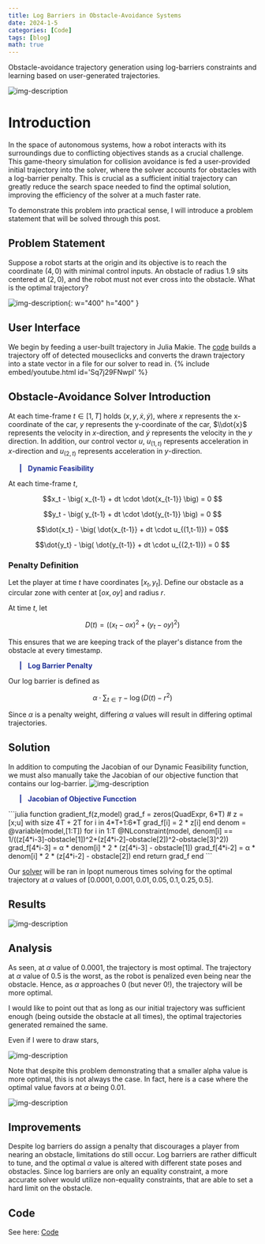 ```yaml
---
title: Log Barriers in Obstacle-Avoidance Systems
date: 2024-1-5
categories: [Code]
tags: [blog]
math: true
---
```

Obstacle-avoidance trajectory generation using log-barriers constraints and learning based on user-generated trajectories.

![img-description](/images/trajectories-1.gif)

# Introduction
In the space of autonomous systems, how a robot interacts with its surroundings due to conflicting objectives stands as a crucial challenge. This game-theory simulation for collision avoidance is fed a user-provided initial trajectory into the solver, where the solver accounts for obstacles with a log-barrier penalty. This is crucial as a sufficient initial trajectory can greatly reduce the search space needed to find the optimal solution, improving the efficiency of the solver at a much faster rate.

To demonstrate this problem into practical sense, I will introduce a problem statement that will be solved through this post.

## Problem Statement
Suppose a robot starts at the origin and its objective is to reach the coordinate $(4,0)$ with minimal control inputs. An obstacle of radius $1.9$ sits centered at $(2,0)$, and the robot must not ever cross into the obstacle. What is the optimal trajectory?

![img-description](/images/initial_stateDI.png){: w="400" h="400" }

## User Interface
We begin by feeding a user-built trajectory in Julia Makie. The [code](https://github.com/Rich-Nyan/DoubleIntegrator/blob/main/onePlayerObstacleGuessDI.jl) builds a trajectory off of detected mouseclicks and converts the drawn trajectory into a state vector in a file for our solver to read in.
{% include embed/youtube.html id='Sq7j29FNwpI' %}

## Obstacle-Avoidance Solver Introduction
At each time-frame $t \in [1,T]$ holds $(x,y,\dot{x},\dot{y})$, where $x$ represents the x-coordinate of the car, $y$ represents the y-coordinate of the car, $\\dot{x}$ represents the velocity in $x$-direction, and $\dot{y}$ represents the velocity in the $y$ direction. In addition, our control vector $u$, $u_{(1,t)}$ represents acceleration in $x$-direction and $u_{(2,t)}$ represents acceleration in $y$-direction. 

<blockquote style="color: #1e2f97; border-left-color: #1e2f97">
<b>Dynamic Feasibility</b>
</blockquote>

At each time-frame $t$, 

$$x_t - \big( x_{t-1} + dt \cdot \dot{x_{t-1}} \big) = 0 $$

$$y_t - \big( y_{t-1} + dt \cdot \dot{y_{t-1}} \big) = 0 $$

$$\dot{x_t} - \big( \dot{x_{t-1}} + dt \cdot u_{(1,t-1)}) = 0$$

$$\dot{y_t} - \big( \dot{y_{t-1}} + dt \cdot u_{(2,t-1)}) = 0 $$

### Penalty Definition
Let the player at time $t$ have coordinates $[x_t,y_t]$. Define our obstacle as a circular zone with center at $[ox,oy]$ and radius $r$.

At time $t$, let 

$$D(t) =  \left((x_t-ox)^2 + (y_t-oy)^2\right)$$

This ensures that we are keeping track of the player's distance from the obstacle at every timestamp.

<blockquote style="color: #1e2f97; border-left-color: #1e2f97">
<b>Log Barrier Penalty</b>
</blockquote>

Our log barrier is defined as 

$$\alpha \cdot \sum_{t \in T} -\log(D(t) - r^2)$$

Since $\alpha$ is a penalty weight, differing $\alpha$ values will result in differing optimal trajectories. 

## Solution
In addition to computing the Jacobian of our Dynamic Feasibility function, we must also manually take the Jacobian of our objective function that contains our log-barrier.
![img-description](/images/logbarrierlagrangian.png)
<blockquote style="color: #1e2f97; border-left-color: #1e2f97">
<b>Jacobian of Objective Funcction</b>
</blockquote> 
```julia
function gradient_f(z,model)
    grad_f = zeros(QuadExpr, 6*T) # z = [x;u] with size 4T + 2T
    for i in 4*T+1:6*T
        grad_f[i] = 2 * z[i]
    end
    denom = @variable(model,[1:T])
    for i in 1:T        
        @NLconstraint(model, denom[i] == 1/((z[4*i-3]-obstacle[1])^2+(z[4*i-2]-obstacle[2])^2-obstacle[3]^2))
        grad_f[4*i-3] = α * denom[i] * 2 * (z[4*i-3] - obstacle[1])
        grad_f[4*i-2] = α * denom[i] * 2 * (z[4*i-2] - obstacle[2])
    end
    return grad_f
end
```

Our [solver](https://github.com/Rich-Nyan/DoubleIntegrator/blob/main/onePlayerObstacleDI.jl) will be ran in Ipopt numerous times solving for the optimal trajectory at $\alpha$ values of $[0.0001,0.001, 0.01, 0.05, 0.1, 0.25, 0.5]$.

## Results

![img-description](/images/cooltrajectories.gif)

## Analysis
As seen, at $\alpha$ value of $0.0001$, the trajectory is most optimal. The trajectory at $\alpha$ value of $0.5$ is the worst, as the robot is penalized even being near the obstacle. Hence, as $\alpha$ approaches $0$ (but never $0$!), the trajectory will be more optimal.

I would like to point out that as long as our initial trajectory was sufficient enough (being outside the obstacle at all times), the optimal trajectories generated remained the same. 

Even if I were to draw stars,

![img-description](/images/startrajectories.gif)

Note that despite this problem demonstrating that a smaller alpha value is more optimal, this is not always the case. In fact, here is a case where the optimal value favors at $\alpha$ being $0.01$.

![img-description](/images/midtrajectories.gif)

## Improvements
Despite log barriers do assign a penalty that discourages a player from nearing an obstacle, limitations do still occur. Log barriers are rather difficult to tune, and the optimal $\alpha$ value is altered with different state poses and obstacles. Since log barriers are only an equality constraint, a more accurate solver would utilize non-equality constraints, that are able to set a hard limit on the obstacle.

## Code
See here: [Code](https://github.com/Rich-Nyan/DoubleIntegrator)

